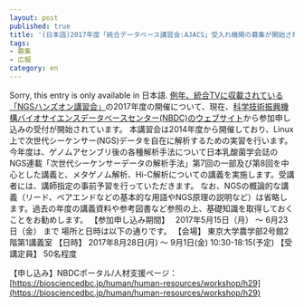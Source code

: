 ```yaml
---
layout: post
published: true
title: '(日本語)2017年度「統合データベース講習会:AJACS」受入れ機関の募集が開始されました。'
tags:
- 募集
- 広報
category: en
---
```

Sorry, this entry is only available in 日本語.
[例年、統合TVに収載されている「NGSハンズオン講習会」](http://togotv.dbcls.jp/ja/?search=NGSハンズオン)の2017年度の開催について、現在、[科学技術振興機構バイオサイエンスデータベースセンター(NBDC)のウェブサイト](https://biosciencedbc.jp/human/human-resources/workshop/h29)から参加申し込みの受付が開始されています。
本講習会は2014年度から開催しており、Linux 上で次世代シーケンサー(NGS)データを自在に解析するための実習を行います。今年度は、ゲノムアセンブリ後の各種解析手法について日本乳酸菌学会誌のNGS連載「次世代シーケンサーデータの解析手法」第7回の一部及び第8回を中心とした講義と、メタゲノム解析、Hi-C解析についての講義を実施します。受講者には、講師指定の事前予習を行っていただきます。
なお、NGSの概論的な講義（リード、ペアエンドなどの基本的な用語やNGS原理の説明など）は省略します。過去の年度の講義資料や参考図書など参照の上、基礎知識を取得しておくことをお勧めします。
【参加申し込み期間】　 2017年5月15日（月） ～ 6月23日（金） まで
場所と日時は以下の通りです。
【会場】 東京大学農学部2号館2階第1講義室
【日時】 2017年8月28日(月) ～ 9月1日(金) 10:30-18:15(予定)
【受講定員】 50名程度

【申し込み】NBDCポータル/人材支援ページ：　[https://biosciencedbc.jp/human/human-resources/workshop/h29](https://biosciencedbc.jp/human/human-resources/workshop/h29)